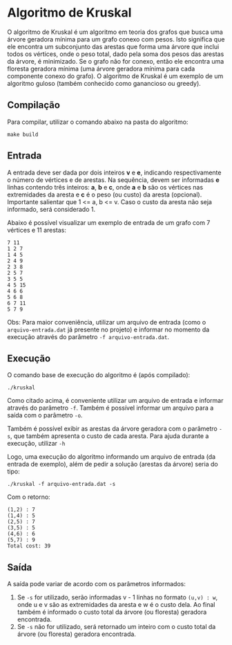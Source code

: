 # Algoritmo de Kruskal

O algoritmo de Kruskal é um algoritmo em teoria dos grafos que busca uma árvore geradora mínima para um grafo conexo com pesos. Isto significa que ele encontra um subconjunto das arestas que forma uma árvore que inclui todos os vértices, onde o peso total, dado pela soma dos pesos das arestas da árvore, é minimizado. Se o grafo não for conexo, então ele encontra uma floresta geradora mínima (uma árvore geradora mínima para cada componente conexo do grafo). O algoritmo de Kruskal é um exemplo de um algoritmo guloso (também conhecido como ganancioso ou greedy).

## Compilação

Para compilar, utilizar o comando abaixo na pasta do algoritmo:

``make build``

## Entrada

A entrada deve ser dada por dois inteiros **v** e **e**, indicando respectivamente o número de vértices e de arestas. Na sequência, devem ser informadas **e** linhas contendo três inteiros: **a**, **b** e **c**, onde **a** e **b** são os vértices nas extremidades da aresta e **c** é o peso (ou custo) da aresta (opcional). Importante salientar que 1 <= a, b <= v. Caso o custo da aresta não seja informado, será considerado 1.

Abaixo é possível visualizar um exemplo de entrada de um grafo com 7 vértices e 11 arestas:

```
7 11
1 2 7
1 4 5
2 4 9
2 3 8
2 5 7
3 5 5
4 5 15
4 6 6
5 6 8
6 7 11
5 7 9
```

Obs: Para maior conveniência, utilizar um arquivo de entrada (como o ``arquivo-entrada.dat`` já presente no projeto) e informar no momento da execução através do parâmetro ``-f arquivo-entrada.dat``.

## Execução

O comando base de execução do algoritmo é (após compilado):

``./kruskal``

Como citado acima, é conveniente utilizar um arquivo de entrada e informar através do parâmetro ``-f``. Também é possível informar um arquivo para a saída com o parâmetro ``-o``.

Também é possível exibir as arestas da árvore geradora com o parâmetro ``-s``, que também apresenta o custo de cada aresta. Para ajuda durante a execução, utilizar ``-h``

Logo, uma execução do algoritmo informando um arquivo de entrada (da entrada de exemplo), além de pedir a solução (arestas da árvore) seria do tipo:

``./kruskal -f arquivo-entrada.dat -s``

Com o retorno:

```
(1,2) : 7
(1,4) : 5
(2,5) : 7
(3,5) : 5
(4,6) : 6
(5,7) : 9
Total cost: 39
```

## Saída

A saída pode variar de acordo com os parâmetros informados:
 1. Se ``-s`` for utilizado, serão informadas v - 1 linhas no formato ``(u,v) : w``, onde u e v são as extremidades da aresta e w é o custo dela. Ao final também é informado o  custo total da árvore (ou floresta) geradora encontrada.
 2. Se ``-s`` não for utilizado, será retornado um inteiro com o custo total da árvore (ou floresta) geradora encontrada.